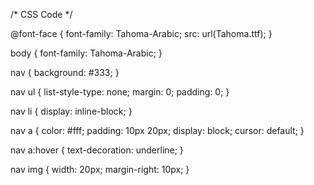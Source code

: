 /* CSS Code */

@font-face {
  font-family: Tahoma-Arabic;
  src: url(Tahoma.ttf);
}

body {
  font-family: Tahoma-Arabic; 
}

nav {
  background: #333;
}

nav ul {
  list-style-type: none;
  margin: 0;
  padding: 0;
}

nav li {
  display: inline-block;
}

nav a {
  color: #fff;
  padding: 10px 20px; 
  display: block;
  cursor: default;
}

nav a:hover {
  text-decoration: underline;
}

nav img {
  width: 20px;
  margin-right: 10px; 
} 
